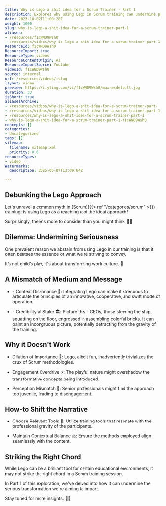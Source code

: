 ```yaml
---
title: Why is Lego a shit idea for a Scrum Trainer - Part 1
description: Explores why using Lego in Scrum training can undermine professionalism, dilute key concepts, and disengage senior participants, urging more context-appropriate methods.
date: 2023-10-02T11:00:28Z
weight: 1000
slug: why-is-lego-a-shit-idea-for-a-scrum-trainer-part-1
aliases:
- /resources/f1cWND9Wsh0
- /resources/videos/why-is-lego-a-shit-idea-for-a-scrum-trainer-part-1-f1cWND9Wsh0
ResourceId: f1cWND9Wsh0
ResourceImport: true
ResourceType: videos
ResourceContentOrigin: AI
ResourceImportSource: Youtube
videoId: f1cWND9Wsh0
source: internal
url: /resources/videos/:slug
layout: video
preview: https://i.ytimg.com/vi/f1cWND9Wsh0/maxresdefault.jpg
duration: 33
isShort: true
aliasesArchive:
- /resources/videos/why-is-lego-a-shit-idea-for-a-scrum-trainer-part-
- /resources/videos/why-is-lego-a-shit-idea-for-a-scrum-trainer-part-1
- /resources/why-is-lego-a-shit-idea-for-a-scrum-trainer-part-1
- why-is-lego-a-shit-idea-for-a-scrum-trainer-part-1-f1cWND9Wsh0
concepts: []
categories:
- Uncategorized
tags: []
sitemap:
  filename: sitemap.xml
  priority: 0.6
resourceTypes:
- video
Watermarks:
  description: 2025-05-07T13:09:04Z

---
```

## Debunking the Lego Approach 

Let's unravel a common myth in [Scrum]({{< ref "/categories/scrum" >}}) training: Is using Lego as a teaching tool the ideal approach?  

Surprisingly, there's more to consider than you might think. 🤔💡 

## Dilemma: Undermining Seriousness 

One prevalent reason we abstain from using Lego in our training is that it often belittles the essence of what we're striving to convey.  

It’s not child’s play, it's about transforming work culture. 🚀 

## A Mismatch of Medium and Message 

- \- Context Dissonance 🧩: Integrating Lego can make it strenuous to articulate the principles of an innovative, cooperative, and swift mode of operation. 

- \- Credibility at Stake 🏛️: Picture this - CEOs, those steering the ship, squatting on the floor, engrossed in assembling colorful bricks. It can paint an incongruous picture, potentially detracting from the gravity of the training. 

## Why it Doesn't Work 

- Dilution of Importance 🌊: Lego, albeit fun, inadvertently trivializes the crux of Scrum methodologies. 

- Engagement Overdrive ⚡: The playful nature might overshadow the transformative concepts being introduced. 

- Perception Mismatch 👀: Senior professionals might find the approach too juvenile, leading to disengagement. 

## How-to Shift the Narrative 

- Choose Relevant Tools 🔧: Utilize training tools that resonate with the professional gravity of the participants. 

- Maintain Contextual Balance ⚖️: Ensure the methods employed align seamlessly with the content. 

## Striking the Right Chord 

While Lego can be a brilliant tool for certain educational environments, it may not strike the right chord in a Scrum training session.  

In Part 1 of this exploration, we've delved into how it can undermine the serious transformation we're aiming to impart.  

Stay tuned for more insights. 🌟🔄
